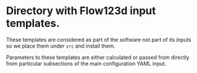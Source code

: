 # Directory with Flow123d input templates.

These templates are considered as part of the software not part 
of its inputs so we place them under `src` and install them.

Parameters to these templates are either calculated or passed from 
directly from particular subsections of 
the main configuration YAML input.  